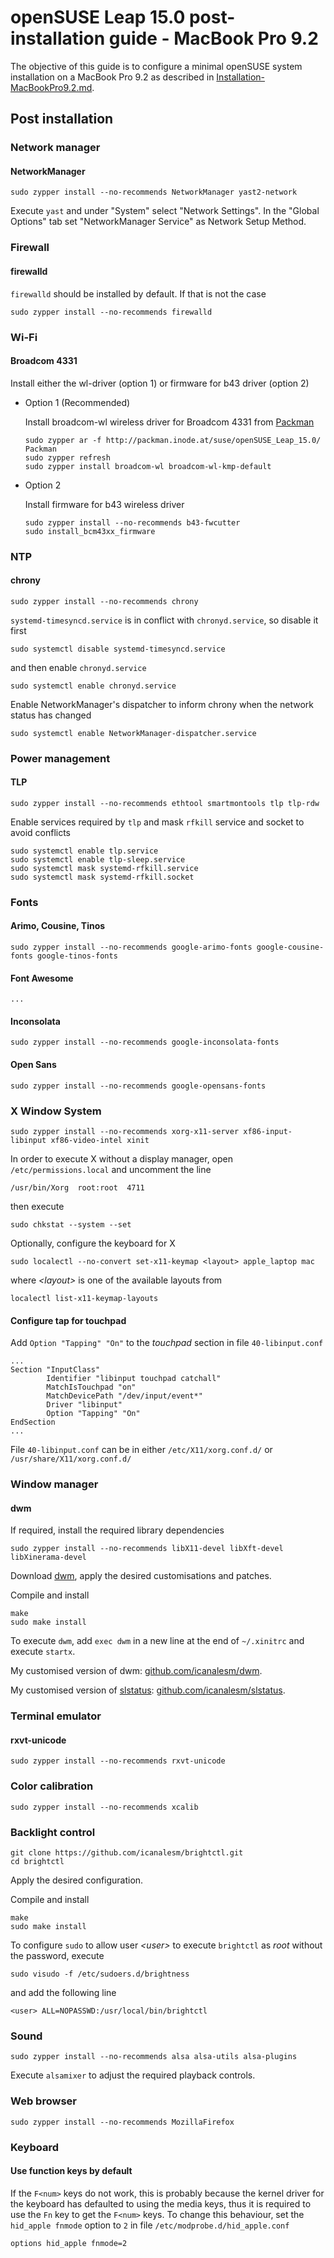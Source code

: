 # openSUSE Leap 15.0 post-installation guide - MacBook Pro 9.2

The objective of this guide is to configure a minimal openSUSE system installation on a MacBook Pro 9.2 as described in [Installation-MacBookPro9.2.md](Installation-MacBookPro9.2.md).


## Post installation

### Network manager

#### NetworkManager

```
sudo zypper install --no-recommends NetworkManager yast2-network
```

Execute `yast` and under "System" select "Network Settings". In the "Global Options" tab set "NetworkManager Service" as Network Setup Method.

### Firewall

#### firewalld

`firewalld` should be installed by default. If that is not the case

```
sudo zypper install --no-recommends firewalld
```

### Wi-Fi

#### Broadcom 4331

Install either the wl-driver (option 1) or firmware for b43 driver (option 2)

* Option 1 (Recommended)

  Install broadcom-wl wireless driver for Broadcom 4331 from [Packman](http://packman.links2linux.org/)

  ```
  sudo zypper ar -f http://packman.inode.at/suse/openSUSE_Leap_15.0/ Packman
  sudo zypper refresh
  sudo zypper install broadcom-wl broadcom-wl-kmp-default
  ```

* Option 2

  Install firmware for b43 wireless driver

  ```
  sudo zypper install --no-recommends b43-fwcutter
  sudo install_bcm43xx_firmware
  ```

### NTP

#### chrony

```
sudo zypper install --no-recommends chrony
```

`systemd-timesyncd.service` is in conflict with `chronyd.service`, so disable it first

```
sudo systemctl disable systemd-timesyncd.service
```

and then enable `chronyd.service`

```
sudo systemctl enable chronyd.service
```

Enable NetworkManager's dispatcher to inform chrony when the network status has changed

```
sudo systemctl enable NetworkManager-dispatcher.service
```

### Power management

#### TLP

```
sudo zypper install --no-recommends ethtool smartmontools tlp tlp-rdw
```

Enable services required by `tlp` and mask `rfkill` service and socket to avoid conflicts

```
sudo systemctl enable tlp.service
sudo systemctl enable tlp-sleep.service
sudo systemctl mask systemd-rfkill.service
sudo systemctl mask systemd-rfkill.socket
```

### Fonts

#### Arimo, Cousine, Tinos

```
sudo zypper install --no-recommends google-arimo-fonts google-cousine-fonts google-tinos-fonts
```

#### Font Awesome

```
...
```

#### Inconsolata

```
sudo zypper install --no-recommends google-inconsolata-fonts
```

#### Open Sans

```
sudo zypper install --no-recommends google-opensans-fonts
```


### X Window System

```
sudo zypper install --no-recommends xorg-x11-server xf86-input-libinput xf86-video-intel xinit
```

In order to execute X without a display manager, open `/etc/permissions.local` and uncomment the line

```
/usr/bin/Xorg  root:root  4711
```

then execute

```
sudo chkstat --system --set
```

Optionally, configure the keyboard for X

```
sudo localectl --no-convert set-x11-keymap <layout> apple_laptop mac
```

where *\<layout\>* is one of the available layouts from

```
localectl list-x11-keymap-layouts
```

#### Configure tap for touchpad

Add `Option "Tapping" "On"` to the *touchpad* section in file `40-libinput.conf`

```
...
Section "InputClass"
        Identifier "libinput touchpad catchall"
        MatchIsTouchpad "on"
        MatchDevicePath "/dev/input/event*"
        Driver "libinput"
        Option "Tapping" "On"
EndSection
...
```

File `40-libinput.conf` can be in either `/etc/X11/xorg.conf.d/` or `/usr/share/X11/xorg.conf.d/`

### Window manager

#### dwm

If required, install the required library dependencies

```
sudo zypper install --no-recommends libX11-devel libXft-devel libXinerama-devel
```

Download [dwm](https://dwm.suckless.org/), apply the desired customisations and patches.

Compile and install

```
make
sudo make install
```

To execute `dwm`, add `exec dwm` in a new line at the end of `~/.xinitrc` and execute `startx`.

My customised version of dwm: [github.com/icanalesm/dwm](https://github.com/icanalesm/dwm).

My customised version of [slstatus](https://tools.suckless.org/slstatus): [github.com/icanalesm/slstatus](https://github.com/icanalesm/slstatus).

### Terminal emulator

#### rxvt-unicode

```
sudo zypper install --no-recommends rxvt-unicode
```

### Color calibration

```
sudo zypper install --no-recommends xcalib
```

### Backlight control

```
git clone https://github.com/icanalesm/brightctl.git
cd brightctl
```

Apply the desired configuration.

Compile and install

```
make
sudo make install
```

To configure `sudo` to allow user *\<user\>* to execute `brightctl` as *root* without the password, execute

```
sudo visudo -f /etc/sudoers.d/brightness
```

and add the following line

```
<user> ALL=NOPASSWD:/usr/local/bin/brightctl
```

### Sound

```
sudo zypper install --no-recommends alsa alsa-utils alsa-plugins
```

Execute `alsamixer` to adjust the required playback controls.

### Web browser

```
sudo zypper install --no-recommends MozillaFirefox
```

### Keyboard

#### Use function keys by default

If the `F<num>` keys do not work, this is probably because the kernel driver for the keyboard has defaulted to using the media keys, thus it is required to use the `Fn` key to get the `F<num>` keys. To change this behaviour, set the `hid_apple fnmode` option to `2` in file `/etc/modprobe.d/hid_apple.conf`

```
options hid_apple fnmode=2
```

